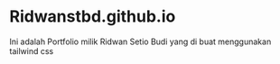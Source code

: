 # Ridwanstbd.github.io
Ini adalah Portfolio milik Ridwan Setio Budi yang di buat menggunakan tailwind css
